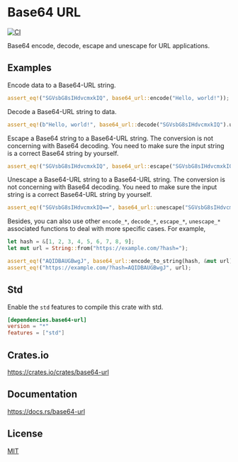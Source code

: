 Base64 URL
====================

[![CI](https://github.com/magiclen/base64-url/actions/workflows/ci.yml/badge.svg)](https://github.com/magiclen/base64-url/actions/workflows/ci.yml)

Base64 encode, decode, escape and unescape for URL applications.

## Examples

Encode data to a Base64-URL string.

```rust
assert_eq!("SGVsbG8sIHdvcmxkIQ", base64_url::encode("Hello, world!"));
```

Decode a Base64-URL string to data.

```rust
assert_eq!(b"Hello, world!", base64_url::decode("SGVsbG8sIHdvcmxkIQ").unwrap().as_slice());
```

Escape a Base64 string to a Base64-URL string. The conversion is not concerning with Base64 decoding. You need to make sure the input string is a correct Base64 string by yourself.

```rust
assert_eq!("SGVsbG8sIHdvcmxkIQ", base64_url::escape("SGVsbG8sIHdvcmxkIQ=="));
```

Unescape a Base64-URL string to a Base64-URL string. The conversion is not concerning with Base64 decoding. You need to make sure the input string is a correct Base64-URL string by yourself.

```rust
assert_eq!("SGVsbG8sIHdvcmxkIQ==", base64_url::unescape("SGVsbG8sIHdvcmxkIQ"));
```

Besides, you can also use other `encode_*`, `decode_*`, `escape_*`, `unescape_*` associated functions to deal with more specific cases. For example,

```rust
let hash = &[1, 2, 3, 4, 5, 6, 7, 8, 9];
let mut url = String::from("https://example.com/?hash=");

assert_eq!("AQIDBAUGBwgJ", base64_url::encode_to_string(hash, &mut url));
assert_eq!("https://example.com/?hash=AQIDBAUGBwgJ", url);
```

## Std

Enable the `std` features to compile this crate with std.

```toml
[dependencies.base64-url]
version = "*"
features = ["std"]
```

## Crates.io

https://crates.io/crates/base64-url

## Documentation

https://docs.rs/base64-url

## License

[MIT](LICENSE)